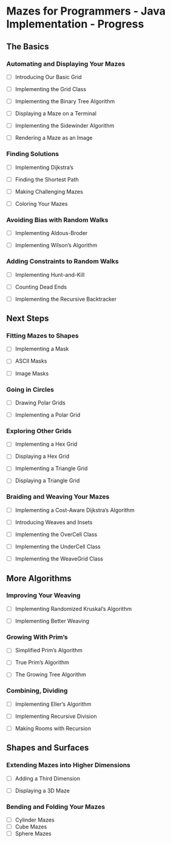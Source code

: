 # Mazes for Programmers - Java Implementation - Progress


## The Basics

### Automating and Displaying Your Mazes

- [ ] Introducing Our Basic Grid
- [ ] Implementing the Grid Class
- [ ] Implementing the Binary Tree Algorithm
- [ ] Displaying a Maze on a Terminal
- [ ] Implementing the Sidewinder Algorithm
- [ ] Rendering a Maze as an Image


### Finding Solutions

- [ ] Implementing Dijkstra’s
- [ ] Finding the Shortest Path
- [ ] Making Challenging Mazes
- [ ] Coloring Your Mazes


### Avoiding Bias with Random Walks

- [ ] Implementing Aldous-Broder
- [ ] Implementing Wilson’s Algorithm


### Adding Constraints to Random Walks

- [ ] Implementing Hunt-and-Kill
- [ ] Counting Dead Ends
- [ ] Implementing the Recursive Backtracker


## Next Steps

### Fitting Mazes to Shapes


- [ ] Implementing a Mask
- [ ] ASCII Masks
- [ ] Image Masks


### Going in Circles

- [ ] Drawing Polar Grids
- [ ] Implementing a Polar Grid


### Exploring Other Grids

- [ ] Implementing a Hex Grid
- [ ] Displaying a Hex Grid
- [ ] Implementing a Triangle Grid
- [ ] Displaying a Triangle Grid


### Braiding and Weaving Your Mazes

- [ ] Implementing a Cost-Aware Dijkstra’s Algorithm
- [ ] Introducing Weaves and Insets
- [ ] Implementing the OverCell Class
- [ ] Implementing the UnderCell Class
- [ ] Implementing the WeaveGrid Class


## More Algorithms

### Improving Your Weaving

- [ ] Implementing Randomized Kruskal’s Algorithm
- [ ] Implementing Better Weaving


### Growing With Prim’s

- [ ] Simplified Prim’s Algorithm
- [ ] True Prim’s Algorithm
- [ ] The Growing Tree Algorithm


### Combining, Dividing

- [ ] Implementing Eller’s Algorithm
- [ ] Implementing Recursive Division
- [ ] Making Rooms with Recursion


## Shapes and Surfaces

### Extending Mazes into Higher Dimensions

- [ ] Adding a Third Dimension
- [ ] Displaying a 3D Maze


### Bending and Folding Your Mazes

- [ ] Cylinder Mazes
- [ ] Cube Mazes
- [ ] Sphere Mazes
